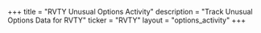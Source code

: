 +++
title = "RVTY Unusual Options Activity"
description = "Track Unusual Options Data for RVTY"
ticker = "RVTY"
layout = "options_activity"
+++

